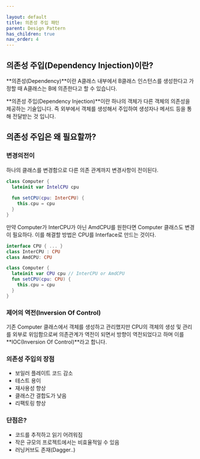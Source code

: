 ```yaml
---

layout: default
title: 의존성 주입 패턴
parent: Design Pattern
has_children: true
nav_order: 4
---
```


## 의존성 주입(Dependency Injection)이란?

**의존성(Dependency)**이란 A클래스 내부에서 B클래스 인스턴스를 생성한다고 가정할 때 A클래스는 B에 의존한다고 할 수 있습니다. 

**의존성 주입(Dependency Injection)**이란 하나의 객체가 다른 객체의 의존성을 제공하는 기술입니다. 즉  외부에서 객체를 생성해서 주입하여 생성자나 메서드 등을 통해 전달받는 것 입니다.

## 의존성 주입은 왜 필요할까?

### 변경의전이

하나의 클래스를 변경함으로 다른 의존 관계까지 변경사항이 전이된다.

```kotlin
class Computer {
  lateinit var IntelCPU cpu
  
  fun setCPU(cpu: InterCPU) {
    this.cpu = cpu
  }
}
```

만약 Computer가 InterCPU가 아닌 AmdCPU를 원한다면 Computer 클래스도 변경이 필요하다. 이를 해결할 방법은 CPU를 Interface로 만드는 것이다. 

``` kotlin
interface CPU { ... }
class InterCPU : CPU
class AmdCPU: CPU

class Computer {
  lateinit var CPU cpu // InterCPU or AmdCPU
  fun setCPU(cpu: CPU) {
    this.cpu = cpu
  }
}
```

### 제어의 역전(Inversion Of Control)

기존 Computer 클래스에서 객체를 생성하고 관리했지만 CPU의 객체의 생성 및 관리를 외부로 위임함으로써 의존관계가 역전이 되면서 방향이 역전되었다고 하며 이를 **IOC(Inversion Of Control)**라고 합니다.



### 의존성 주입의 장점

- 보일러 플레이트 코드 감소
- 테스트 용이
- 재사용성 향상
- 클래스간 결합도가 낮음
- 리팩토링 향상

### 단점은?

- 코드를 추적하고 읽기 어려워짐
- 작은 규모의 프로젝트에서는 비효율적일 수 있음
- 러닝커브도 존재(Dagger..)






